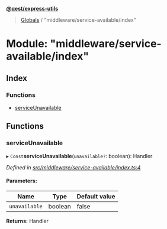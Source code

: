 **[@qest/express-utils](../README.md)**

> [Globals](../README.md) / "middleware/service-available/index"

# Module: "middleware/service-available/index"

## Index

### Functions

* [serviceUnavailable](_middleware_service_available_index_.md#serviceunavailable)

## Functions

### serviceUnavailable

▸ `Const`**serviceUnavailable**(`unavailable?`: boolean): Handler

*Defined in [src/middleware/service-available/index.ts:4](https://github.com/qest-cz/express-utils/blob/4a9edb6/src/middleware/service-available/index.ts#L4)*

#### Parameters:

Name | Type | Default value |
------ | ------ | ------ |
`unavailable` | boolean | false |

**Returns:** Handler
